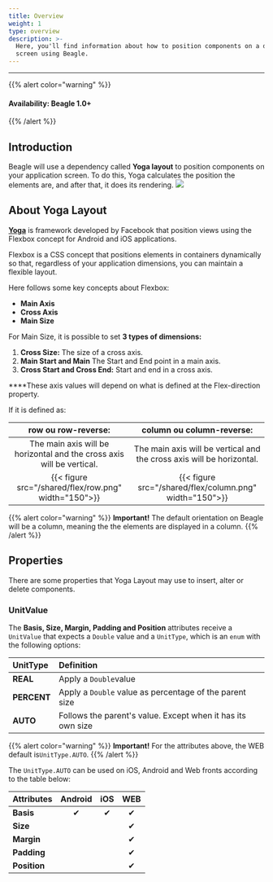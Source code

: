 ```yaml
---
title: Overview
weight: 1
type: overview
description: >-
  Here, you'll find information about how to position components on a device
  screen using Beagle.
---
```


---

{{% alert color="warning" %}}

#### Availability: Beagle 1.0+

{{% /alert %}}

## Introduction

Beagle will use a dependency called **Yoga layout** to position components on your application screen. To do this, Yoga calculates the position the elements are, and after that, it does its rendering.
![](/shared/flex/image125.png)

## About Yoga Layout

[**Yoga**](https://yogalayout.com/) is framework developed by Facebook that position views using the Flexbox concept for Android and iOS applications.

Flexbox is a CSS concept that positions elements in containers dynamically so that, regardless of your application dimensions, you can maintain a flexible layout.

Here follows some key concepts about Flexbox:

- **Main Axis**
- **Cross Axis**
- **Main Size**

For Main Size, it is possible to set **3 types of dimensions:**

1. **Cross Size:** The size of a cross axis.
2. **Main Start and Main** The Start and End point in a main axis.
3. **Cross Start and Cross End:** Start and end in a cross axis.

**‌**These axis values will depend on what is defined at the Flex-direction property.

If it is defined as:

| **row ou row-reverse:** | **column ou column-reverse:** |
| :-----------: | :----------------------------------------------------------: |
| The main axis will be horizontal and the cross axis will be vertical. | The main axis will be vertical and the cross axis will be horizontal. |
| {{< figure src="/shared/flex/row.png" width="150">}} | {{< figure src="/shared/flex/column.png" width="150">}} |

{{% alert color="warning" %}}
**Important!** The default orientation on Beagle will be a column, meaning the the elements are displayed in a column.
{{% /alert %}}

## Properties

There are some properties that Yoga Layout may use to insert, alter or delete components.

### **UnitValue**

The **Basis, Size, Margin, Padding and Position** attributes receive a `UnitValue` that expects a `Double` value and a `UnitType`, which is an `enum` with the following options:

| **UnitType** | Definition                                                  |
| :----------- | :---------------------------------------------------------- |
| **REAL**     | Apply a `Double`value                                       |
| **PERCENT**  | Apply a `Double` value as percentage of the parent size     |
| **AUTO**     | Follows the parent's value. Except when it has its own size |
{{% alert color="warning" %}}
**Important!** For the attributes above, the WEB default is`UnitType.AUTO`.
{{% /alert %}}

The `UnitType.AUTO` can be used on iOS, Android and Web fronts according to the table below:

| **Attributes** | Android | iOS | WEB
| :----------- | :-----: | :------: | :------: |
| **Basis**   | &#x2714; | &#x2714; | &#x2714; |
| **Size**    |          |          | &#x2714; |
| **Margin**  |          |          | &#x2714; |
| **Padding**  |         |          | &#x2714; |
| **Position**  |        |          | &#x2714; |
